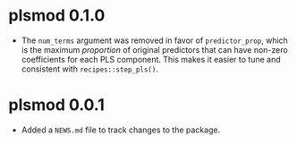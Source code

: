 # plsmod 0.1.0

* The `num_terms` argument was removed in favor of `predictor_prop`, which is the maximum _proportion_ of original predictors that can have non-zero coefficients for each PLS component. This makes it easier to tune and consistent with `recipes::step_pls()`. 

# plsmod 0.0.1

* Added a `NEWS.md` file to track changes to the package.
